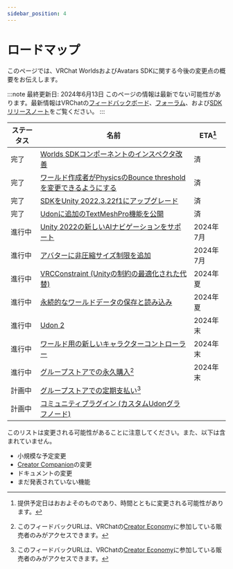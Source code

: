 ```yaml
---
sidebar_position: 4
---
```

# ロードマップ

このページでは、VRChat WorldsおよびAvatars SDKに関する今後の変更点の概要をお伝えします。

:::note 最終更新日: 2024年6月13日
このページの情報は最新でない可能性があります。最新情報はVRChatの[フィードバックボード](https://feedback.vrchat.com/)、[フォーラム](https://ask.vrchat.com/c/official/31)、および[SDKリリースノート](/releases/)をご覧ください。
:::

| ステータス | 名前 | ETA[^1] |
| ---- | ---- | ---- |
| 完了 | [Worlds SDKコンポーネントのインスペクタ改善](https://feedback.vrchat.com/sdk-bug-reports/p/inspector-improvements-for-worlds-sdk-components) | 済 |
| 完了 | [ワールド作成者がPhysicsのBounce thresholdを変更できるようにする](https://feedback.vrchat.com/udon/p/allow-world-creators-to-change-physics-bounce-threshold) | 済 |
| 完了 | [SDKをUnity 2022.3.22f1にアップグレード](https://feedback.vrchat.com/sdk-bug-reports/p/upgrade-the-sdk-to-unity-2022322f1) | 済 |
| 完了 | [Udonに追加のTextMeshPro機能を公開](https://feedback.vrchat.com/udon/p/expose-additional-textmeshpro-features-to-udon) | 済 |
| 進行中 | [Unity 2022の新しいAIナビゲーションをサポート](https://feedback.vrchat.com/udon/p/support-the-new-ai-navigation-in-unity-2022) | 2024年7月 |
| 進行中 | [アバターに非圧縮サイズ制限を追加](https://feedback.vrchat.com/avatar-30/p/add-memory-usage-limit-to-avatars) | 2024年7月 |
| 進行中 | [VRCConstraint (Unityの制約の最適化された代替)](https://feedback.vrchat.com/avatar-30/p/vrcconstraint-optimized-replacement-for-unity-constraints) | 2024年夏 |
| 進行中 | [永続的なワールドデータの保存と読み込み](https://feedback.vrchat.com/udon/p/save-load-persistent-world-data) | 2024年夏 |
| 進行中 | [Udon 2](https://feedback.vrchat.com/udon/p/udon-2) | 2024年末 |
| 進行中 | [ワールド用の新しいキャラクターコントローラー](https://feedback.vrchat.com/udon/p/new-character-controller-for-worlds) | 2024年末 |
| 進行中 | [グループストアでの永久購入](https://feedback.vrchat.com/creator-economy-sellers/p/permanent-purchases-in-group-stores )[^2] | 2024年末 |
| 計画中 | [グループストアでの定期支払い](https://feedback.vrchat.com/creator-economy-sellers/p/recurring-payment-in-group-stores)[^2] | |
| 計画中 | [コミュニティプラグイン (カスタムUdonグラフノード)](https://feedback.vrchat.com/udon/p/community-plugins-custom-udon-graph-nodes) | |

このリストは変更される可能性があることに注意してください。また、以下は含まれていません。
- 小規模な予定変更
- [Creator Companion](https://vcc.docs.vrchat.com/)の変更
- ドキュメントの変更
- まだ発表されていない機能

[^1]: 提供予定日はおおよそのものであり、時間とともに変更される可能性があります。
[^2]: このフィードバックURLは、VRChatの[Creator Economy](/economy/)に参加している販売者のみがアクセスできます。

